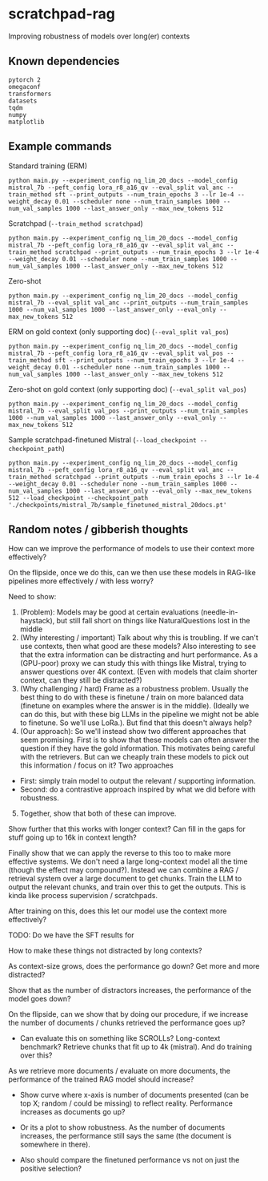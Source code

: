 # scratchpad-rag
Improving robustness of models over long(er) contexts

## Known dependencies
```
pytorch 2
omegaconf
transformers
datasets
tqdm
numpy
matplotlib
```

## Example commands

Standard training (ERM)
```
python main.py --experiment_config nq_lim_20_docs --model_config mistral_7b --peft_config lora_r8_a16_qv --eval_split val_anc --train_method sft --print_outputs --num_train_epochs 3 --lr 1e-4 --weight_decay 0.01 --scheduler none --num_train_samples 1000 --num_val_samples 1000 --last_answer_only --max_new_tokens 512
```

Scratchpad (`--train_method scratchpad`)  
```
python main.py --experiment_config nq_lim_20_docs --model_config mistral_7b --peft_config lora_r8_a16_qv --eval_split val_anc --train_method scratchpad --print_outputs --num_train_epochs 3 --lr 1e-4 --weight_decay 0.01 --scheduler none --num_train_samples 1000 --num_val_samples 1000 --last_answer_only --max_new_tokens 512
```

Zero-shot
```
python main.py --experiment_config nq_lim_20_docs --model_config mistral_7b --eval_split val_anc --print_outputs --num_train_samples 1000 --num_val_samples 1000 --last_answer_only --eval_only --max_new_tokens 512
```

ERM on gold context (only supporting doc) (`--eval_split val_pos`)  
```
python main.py --experiment_config nq_lim_20_docs --model_config mistral_7b --peft_config lora_r8_a16_qv --eval_split val_pos --train_method sft --print_outputs --num_train_epochs 3 --lr 1e-4 --weight_decay 0.01 --scheduler none --num_train_samples 1000 --num_val_samples 1000 --last_answer_only --max_new_tokens 512
```

Zero-shot on gold context (only supporting doc) (`--eval_split val_pos`)  
```
python main.py --experiment_config nq_lim_20_docs --model_config mistral_7b --eval_split val_pos --print_outputs --num_train_samples 1000 --num_val_samples 1000 --last_answer_only --eval_only --max_new_tokens 512 
```

Sample scratchpad-finetuned Mistral (`--load_checkpoint --checkpoint_path`)
```
python main.py --experiment_config nq_lim_20_docs --model_config mistral_7b --peft_config lora_r8_a16_qv --eval_split val_anc --train_method scratchpad --print_outputs --num_train_epochs 3 --lr 1e-4 --weight_decay 0.01 --scheduler none --num_train_samples 1000 --num_val_samples 1000 --last_answer_only --eval_only --max_new_tokens 512 --load_checkpoint --checkpoint_path './checkpoints/mistral_7b/sample_finetuned_mistral_20docs.pt'
```






## Random notes / gibberish thoughts
How can we improve the performance of models to use their context more effectively?  

On the flipside, once we do this, can we then use these models in RAG-like pipelines more effectively / with less worry?

Need to show:  
1. (Problem): Models may be good at certain evaluations (needle-in-haystack), but still fall short on things like NaturalQuestions lost in the middle 
2. (Why interesting / important) Talk about why this is troubling. If we can't use contexts, then what good are these models? Also interesting to see that the extra information can be distracting and hurt performance. As a (GPU-poor) proxy we can study this with things like Mistral, trying to answer questions over 4K context. (Even with models that claim shorter context, can they still be distracted?) 
3. (Why challenging / hard) Frame as a robustness problem. Usually the best thing to do with these is finetune / train on more balanced data (finetune on examples where the answer is in the middle). (Ideally we can do this, but with these big LLMs in the pipeline we might not be able to finetune. So we'll use LoRa.). But find that this doesn't always help?
4. (Our approach): So we'll instead show two different approaches that seem promising. First is to show that these models can often answer the question if they have the gold information. This motivates being careful with the retrievers. But can we cheaply train these models to pick out this information / focus on it? Two approaches  
  * First: simply train model to output the relevant / supporting information.
  * Second: do a contrastive approach inspired by what we did before with robustness.
5. Together, show that both of these can improve.


Show further that this works with longer context? Can fill in the gaps for stuff going up to 16k in context length?  

Finally show that we can apply the reverse to this too to make more effective systems. We don't need a large long-context model all the time (though the effect may compound?). Instead we can combine a RAG / retrieval system over a large document to get chunks. Train the LLM to output the relevant chunks, and train over this to get the outputs. This is kinda like process supervision / scratchpads. 

After training on this, does this let our model use the context more effectively?



TODO:
Do we have the SFT results for


How to make these things not distracted by long contexts? 

As context-size grows, does the performance go down? Get more and more distracted? 

Show that as the number of distractors increases, the performance of the model goes down?

On the flipside, can we show that by doing our procedure, if we increase the number of documents / chunks retrieved the performance goes up?
* Can evaluate this on something like SCROLLs? Long-context benchmark? Retrieve chunks that fit up to 4k (mistral). And do training over this?

As we retrieve more documents / evaluate on more documents, the performance of the trained RAG model should increase?

* Show curve where x-axis is number of documents presented (can be top X; random / could be missing) to reflect reality. Performance increases as documents go up?
* Or its a plot to show robustness. As the number of documents increases, the performance still says the same (the document is somewhere in there). 

* Also should compare the finetuned performance vs not on just the positive selection?
